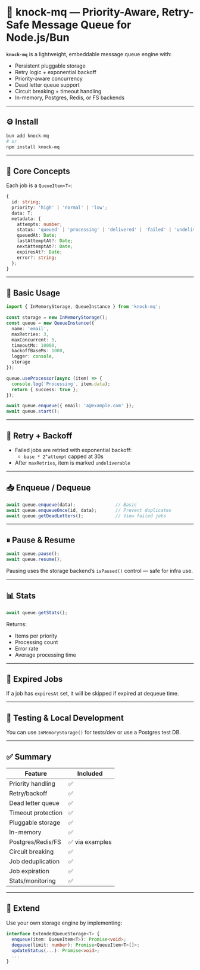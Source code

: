 # 🧵 knock-mq — Priority-Aware, Retry-Safe Message Queue for Node.js/Bun

**`knock-mq`** is a lightweight, embeddable message queue engine with:
- Persistent pluggable storage
- Retry logic + exponential backoff
- Priority-aware concurrency
- Dead letter queue support
- Circuit breaking + timeout handling
- In-memory, Postgres, Redis, or FS backends

---

## ⚙️ Install

```bash
bun add knock-mq
# or
npm install knock-mq
```

---

## 🧠 Core Concepts

Each job is a `QueueItem<T>`:

```ts
{
  id: string;
  priority: 'high' | 'normal' | 'low';
  data: T;
  metadata: {
    attempts: number;
    status: 'queued' | 'processing' | 'delivered' | 'failed' | 'undeliverable' | 'cancelled';
    queuedAt: Date;
    lastAttemptAt?: Date;
    nextAttemptAt?: Date;
    expiresAt?: Date;
    error?: string;
  };
}
```

---

## 🔧 Basic Usage

```ts
import { InMemoryStorage, QueueInstance } from 'knock-mq';

const storage = new InMemoryStorage();
const queue = new QueueInstance({
  name: 'email',
  maxRetries: 3,
  maxConcurrent: 5,
  timeoutMs: 10000,
  backoffBaseMs: 1000,
  logger: console,
  storage
});

queue.useProcessor(async (item) => {
  console.log('Processing', item.data);
  return { success: true };
});

await queue.enqueue({ email: 'a@example.com' });
await queue.start();
```

---

## 🔁 Retry + Backoff

- Failed jobs are retried with exponential backoff:
  - `base * 2^attempt` capped at 30s
- After `maxRetries`, item is marked `undeliverable`

---
## 📥 Enqueue / Dequeue

```ts
await queue.enqueue(data);               // Basic
await queue.enqueueOnce(id, data);       // Prevent duplicates
await queue.getDeadLetters();            // View failed jobs
```

---

## ⏸ Pause & Resume

```ts
await queue.pause();
await queue.resume();
```

Pausing uses the storage backend’s `isPaused()` control — safe for infra use.

---

## 📊 Stats

```ts
await queue.getStats();
```

Returns:
- Items per priority
- Processing count
- Error rate
- Average processing time

---

## 🚫 Expired Jobs

If a job has `expiresAt` set, it will be skipped if expired at dequeue time.

---

## 🧪 Testing & Local Development

You can use `InMemoryStorage()` for tests/dev or use a Postgres test DB.

---

## ✅ Summary

| Feature             | Included |
|---------------------|----------|
| Priority handling   | ✅        |
| Retry/backoff       | ✅        |
| Dead letter queue   | ✅        |
| Timeout protection  | ✅        |
| Pluggable storage   | ✅        |
| In-memory           | ✅        |
| Postgres/Redis/FS   | ✅ via examples |
| Circuit breaking    | ✅        |
| Job deduplication   | ✅        |
| Job expiration      | ✅        |
| Stats/monitoring    | ✅        |

---

## 🧩 Extend

Use your own storage engine by implementing:

```ts
interface ExtendedQueueStorage<T> {
  enqueue(item: QueueItem<T>): Promise<void>;
  dequeue(limit: number): Promise<QueueItem<T>[]>;
  updateStatus(...): Promise<void>;
  ...
}
```